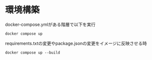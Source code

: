# 環境構築
docker-compose.ymlがある階層で以下を実行

`docker compose up`

requirements.txtの変更やpackage.jsonの変更をイメージに反映させる時

`docker compose up --build`